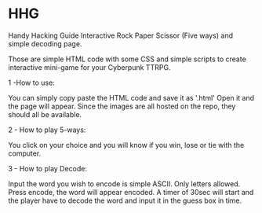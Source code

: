 # HHG
Handy Hacking Guide Interactive Rock Paper Scissor (Five ways) and simple decoding page.

Those are simple HTML code with some CSS and simple scripts to create interactive mini-game for your Cyberpunk TTRPG.

1 -How to use:

You can simply copy paste the HTML code and save it as '.html'
Open it and the page will appear. Since the images are all hosted on the repo, they should all be available.

2 - How to play 5-ways:

You click on your choice and you will know if you win, lose or tie with the computer.

3 - How to play Decode:

Input the word you wish to encode is simple ASCII. Only letters allowed. Press encode, the word will appear encoded.
A timer of 30sec will start and the player have to decode the word and input it in the guess box in time.

